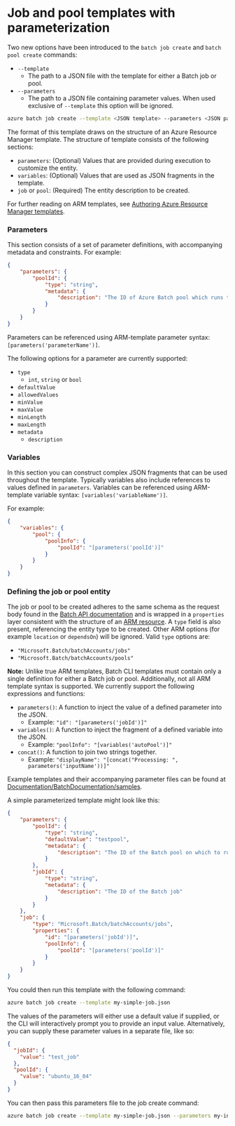 # Job and pool templates with parameterization

Two new options have been introduced to the `batch job create` and `batch pool create` commands:
- `--template`
  - The path to a JSON file with the template for either a Batch job or pool.
- `--parameters`
  - The path to a JSON file containing parameter values. When used exclusive of `--template` this option will be ignored.

```bash
azure batch job create --template <JSON template> --parameters <JSON parameter values>
```

The format of this template draws on the structure of an Azure Resource Manager template.
The structure of template consists of the following sections:
- `parameters`: (Optional) Values that are provided during execution to customize the entity.
- `variables`: (Optional) Values that are used as JSON fragments in the template.
- `job` or `pool`: (Required) The entity description to be created.

For further reading on ARM templates, see [Authoring Azure Resource Manager templates](https://azure.microsoft.com/documentation/articles/resource-group-authoring-templates).

### Parameters

This section consists of a set of parameter definitions, with accompanying metadata and constraints.
For example: 
```json
{
    "parameters": {
        "poolId": {
            "type": "string",
            "metadata": {
                "description": "The ID of Azure Batch pool which runs the job"
            }
        }
    }
}
```
Parameters can be referenced using ARM-template parameter syntax: `[parameters('parameterName')]`.

The following options for a parameter are currently supported:
- `type`
    - `int`, `string` or `bool`
- `defaultValue`
- `allowedValues`
- `minValue`
- `maxValue`
- `minLength`
- `maxLength`
- `metadata`
    - `description`

### Variables

In this section you can construct complex JSON fragments that can be used throughout the template. Typically
variables also include references to values defined in `parameters`. Variables can be referenced using ARM-template variable syntax: `[variables('variableName')]`. 

For example:
```json
{
    "variables": {
        "pool": {
            "poolInfo": {
                "poolId": "[parameters('poolId')]"
            }
        }
    }
}
```

### Defining the job or pool entity

The job or pool to be created adheres to the same schema as the request body found in the 
[Batch API documentation](https://msdn.microsoft.com/library/azure/dn820110.aspx) and is wrapped in a `properties` layer consistent
with the structure of an [ARM resource](https://azure.microsoft.com/documentation/articles/resource-group-authoring-templates/#resources).
A `type` field is also present, referencing the entity type to be created. Other ARM options (for example `location` or `dependsOn`) will be ignored.
Valid `type` options are:
- `"Microsoft.Batch/batchAccounts/jobs"`
- `"Microsoft.Batch/batchAccounts/pools"`

**Note:** Unlike true ARM templates, Batch CLI templates must contain only a single definition for either a Batch job or pool.
Additionally, not all ARM template syntax is supported. We currently support the following expressions and functions:

- `parameters()`: A function to inject the value of a defined parameter into the JSON.
    - Example: `"id": "[parameters('jobId')]"`
- `variables()`: A function to inject the fragment of a defined variable into the JSON.
    - Example: `"poolInfo": "[variables('autoPool')]"`
- `concat()`: A function to join two strings together.
    - Example: `"displayName": "[concat("Processing: ", parameters('inputName'))]"`

Example templates and their accompanying parameter files can be found at
[Documentation/BatchDocumentation/samples](Documentation/BatchDocumentation/samples).

A simple parameterized template might look like this:
```json
{
    "parameters": {
        "poolId": {
            "type": "string",
            "defaultValue": "testpool",
            "metadata": {
                "description": "The ID of the Batch pool on which to run the job"
            }
        },
        "jobId": {
            "type": "string",
            "metadata": {
                "description": "The ID of the Batch job"
            }
        }
    },
    "job": {
        "type": "Microsoft.Batch/batchAccounts/jobs",
        "properties": {
            "id": "[parameters('jobId')]",
            "poolInfo": {
                "poolId": "[parameters('poolId')]"
            }
        }
    }
}
```

You could then run this template with the following command:
```bash
azure batch job create --template my-simple-job.json
```

The values of the parameters will either use a default value if supplied,
or the CLI will interactively prompt you to provide an input value.
Alternatively, you can supply these parameter values in a separate file, like so:
```json
{
  "jobId": {
    "value": "test_job"
  },
  "poolId": {
    "value": "ubuntu_16_04"
  }
}
```

You can then pass this parameters file to the job create command:
```bash
azure batch job create --template my-simple-job.json --parameters my-input-values.json
```
